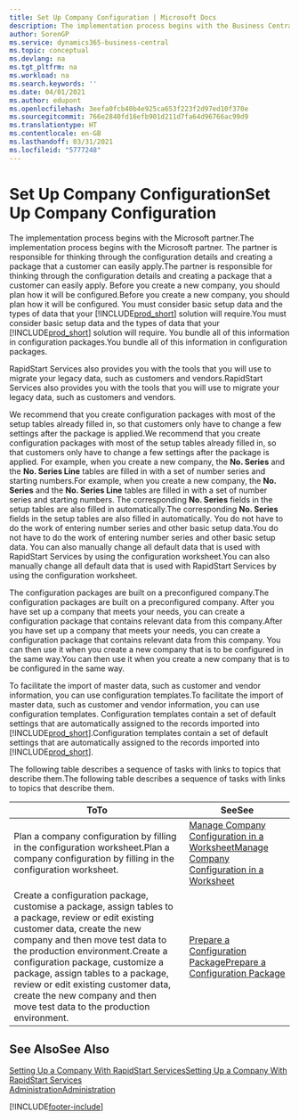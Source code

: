 ```yaml
---
title: Set Up Company Configuration | Microsoft Docs
description: The implementation process begins with the Business Central solution will require. You bundle all of this information into configuration packages.
author: SorenGP
ms.service: dynamics365-business-central
ms.topic: conceptual
ms.devlang: na
ms.tgt_pltfrm: na
ms.workload: na
ms.search.keywords: ''
ms.date: 04/01/2021
ms.author: edupont
ms.openlocfilehash: 3eefa0fcb40b4e925ca653f223f2d97ed10f370e
ms.sourcegitcommit: 766e2840fd16efb901d211d7fa64d96766ac99d9
ms.translationtype: HT
ms.contentlocale: en-GB
ms.lasthandoff: 03/31/2021
ms.locfileid: "5777248"
---
```

# <a name="set-up-company-configuration"></a><span data-ttu-id="773b8-104">Set Up Company Configuration</span><span class="sxs-lookup"><span data-stu-id="773b8-104">Set Up Company Configuration</span></span>
<span data-ttu-id="773b8-105">The implementation process begins with the Microsoft partner.</span><span class="sxs-lookup"><span data-stu-id="773b8-105">The implementation process begins with the Microsoft partner.</span></span> <span data-ttu-id="773b8-106">The partner is responsible for thinking through the configuration details and creating a package that a customer can easily apply.</span><span class="sxs-lookup"><span data-stu-id="773b8-106">The partner is responsible for thinking through the configuration details and creating a package that a customer can easily apply.</span></span> <span data-ttu-id="773b8-107">Before you create a new company, you should plan how it will be configured.</span><span class="sxs-lookup"><span data-stu-id="773b8-107">Before you create a new company, you should plan how it will be configured.</span></span> <span data-ttu-id="773b8-108">You must consider basic setup data and the types of data that your [!INCLUDE[prod_short](includes/prod_short.md)] solution will require.</span><span class="sxs-lookup"><span data-stu-id="773b8-108">You must consider basic setup data and the types of data that your [!INCLUDE[prod_short](includes/prod_short.md)] solution will require.</span></span> <span data-ttu-id="773b8-109">You bundle all of this information in configuration packages.</span><span class="sxs-lookup"><span data-stu-id="773b8-109">You bundle all of this information in configuration packages.</span></span>

<span data-ttu-id="773b8-110">RapidStart Services also provides you with the tools that you will use to migrate your legacy data, such as customers and vendors.</span><span class="sxs-lookup"><span data-stu-id="773b8-110">RapidStart Services also provides you with the tools that you will use to migrate your legacy data, such as customers and vendors.</span></span>  

<span data-ttu-id="773b8-111">We recommend that you create configuration packages with most of the setup tables already filled in, so that customers only have to change a few settings after the package is applied.</span><span class="sxs-lookup"><span data-stu-id="773b8-111">We recommend that you create configuration packages with most of the setup tables already filled in, so that customers only have to change a few settings after the package is applied.</span></span> <span data-ttu-id="773b8-112">For example, when you create a new company, the **No. Series** and the **No. Series Line** tables are filled in with a set of number series and starting numbers.</span><span class="sxs-lookup"><span data-stu-id="773b8-112">For example, when you create a new company, the **No. Series** and the **No. Series Line** tables are filled in with a set of number series and starting numbers.</span></span> <span data-ttu-id="773b8-113">The corresponding **No. Series** fields in the setup tables are also filled in automatically.</span><span class="sxs-lookup"><span data-stu-id="773b8-113">The corresponding **No. Series** fields in the setup tables are also filled in automatically.</span></span> <span data-ttu-id="773b8-114">You do not have to do the work of entering number series and other basic setup data.</span><span class="sxs-lookup"><span data-stu-id="773b8-114">You do not have to do the work of entering number series and other basic setup data.</span></span> <span data-ttu-id="773b8-115">You can also manually change all default data that is used with RapidStart Services by using the configuration worksheet.</span><span class="sxs-lookup"><span data-stu-id="773b8-115">You can also manually change all default data that is used with RapidStart Services by using the configuration worksheet.</span></span>  

<span data-ttu-id="773b8-116">The configuration packages are built on a preconfigured company.</span><span class="sxs-lookup"><span data-stu-id="773b8-116">The configuration packages are built on a preconfigured company.</span></span> <span data-ttu-id="773b8-117">After you have set up a company that meets your needs, you can create a configuration package that contains relevant data from this company.</span><span class="sxs-lookup"><span data-stu-id="773b8-117">After you have set up a company that meets your needs, you can create a configuration package that contains relevant data from this company.</span></span> <span data-ttu-id="773b8-118">You can then use it when you create a new company that is to be configured in the same way.</span><span class="sxs-lookup"><span data-stu-id="773b8-118">You can then use it when you create a new company that is to be configured in the same way.</span></span>  

<span data-ttu-id="773b8-119">To facilitate the import of master data, such as customer and vendor information, you can use configuration templates.</span><span class="sxs-lookup"><span data-stu-id="773b8-119">To facilitate the import of master data, such as customer and vendor information, you can use configuration templates.</span></span> <span data-ttu-id="773b8-120">Configuration templates contain a set of default settings that are automatically assigned to the records imported into [!INCLUDE[prod_short](includes/prod_short.md)].</span><span class="sxs-lookup"><span data-stu-id="773b8-120">Configuration templates contain a set of default settings that are automatically assigned to the records imported into [!INCLUDE[prod_short](includes/prod_short.md)].</span></span>

<span data-ttu-id="773b8-121">The following table describes a sequence of tasks with links to topics that describe them.</span><span class="sxs-lookup"><span data-stu-id="773b8-121">The following table describes a sequence of tasks with links to topics that describe them.</span></span>

|<span data-ttu-id="773b8-122">**To**</span><span class="sxs-lookup"><span data-stu-id="773b8-122">**To**</span></span>|<span data-ttu-id="773b8-123">**See**</span><span class="sxs-lookup"><span data-stu-id="773b8-123">**See**</span></span>|  
|------------|-------------|  
|<span data-ttu-id="773b8-124">Plan a company configuration by filling in the configuration worksheet.</span><span class="sxs-lookup"><span data-stu-id="773b8-124">Plan a company configuration by filling in the configuration worksheet.</span></span>|[<span data-ttu-id="773b8-125">Manage Company Configuration in a Worksheet</span><span class="sxs-lookup"><span data-stu-id="773b8-125">Manage Company Configuration in a Worksheet</span></span>](admin-how-to-manage-company-configuration-in-a-worksheet.md)|  
|<span data-ttu-id="773b8-126">Create a configuration package, customise a package, assign tables to a package, review or edit existing customer data, create the new company and then move test data to the production environment.</span><span class="sxs-lookup"><span data-stu-id="773b8-126">Create a configuration package, customize a package, assign tables to a package, review or edit existing customer data, create the new company and then move test data to the production environment.</span></span>|[<span data-ttu-id="773b8-127">Prepare a Configuration Package</span><span class="sxs-lookup"><span data-stu-id="773b8-127">Prepare a Configuration Package</span></span>](admin-how-to-prepare-a-configuration-package.md)| 

## <a name="see-also"></a><span data-ttu-id="773b8-128">See Also</span><span class="sxs-lookup"><span data-stu-id="773b8-128">See Also</span></span>  
[<span data-ttu-id="773b8-129">Setting Up a Company With RapidStart Services</span><span class="sxs-lookup"><span data-stu-id="773b8-129">Setting Up a Company With RapidStart Services</span></span>](admin-set-up-a-company-with-rapidstart.md)  
[<span data-ttu-id="773b8-130">Administration</span><span class="sxs-lookup"><span data-stu-id="773b8-130">Administration</span></span>](admin-setup-and-administration.md)


[!INCLUDE[footer-include](includes/footer-banner.md)]